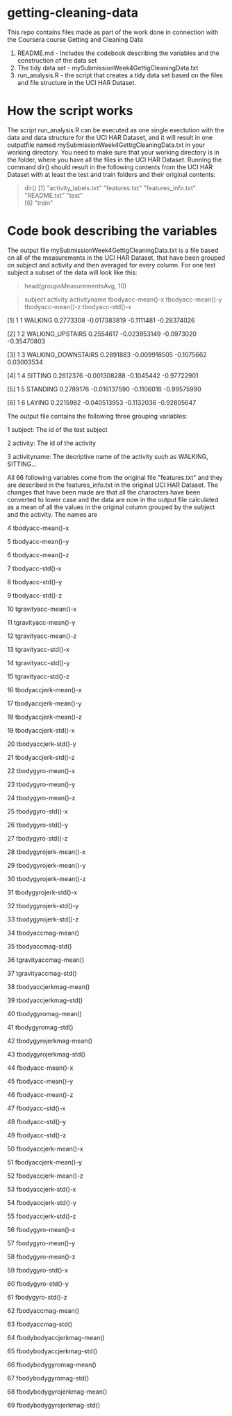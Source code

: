 # getting-cleaning-data
This repo contains files made as part of the work done in connection with the Coursera course Getting and Cleaning Data
1. README.md - Includes the codebook describing the variables and the construction of the data set
2. The tidy data set - mySubmissionWeek4GettigCleaningData.txt
3. run_analysis.R - the script that creates a tidy data set based on the files and file structure in the UCI HAR Dataset.

# How the script works
The script run_analysis.R can be executed as one single exectution with the data and data structure for the UCI HAR Dataset, and it will result in one outputfile named mySubmissionWeek4GettigCleaningData.txt in your working directory.
You need to make sure that your working directory is in the folder, where you have all the files in the UCI HAR Dataset. Running the command dir() should result in the following contents from the UCI HAR Dataset with  at least the test and train folders and their original contents:
> dir()
[1] "activity_labels.txt" "features.txt"        "features_info.txt"   "README.txt"          "test"               
[6] "train"    

# Code book describing the variables
The output file mySubmissionWeek4GettigCleaningData.txt is a file based on all of the measurements in the UCI HAR Dataset, that have been grouped on subject and activity and then averaged for every column. For one test subject a subset of the data will look like this:

> head(groupsMeasurementsAvg, 10)

>   subject activity       activityname tbodyacc-mean()-x tbodyacc-mean()-y tbodyacc-mean()-z tbodyacc-std()-x

[1]        1        1            WALKING         0.2773308      -0.017383819        -0.1111481      -0.28374026

[2]        1        2   WALKING_UPSTAIRS         0.2554617      -0.023953149        -0.0973020      -0.35470803

[3]       1        3 WALKING_DOWNSTAIRS         0.2891883      -0.009918505        -0.1075662       0.03003534

[4]        1        4            SITTING         0.2612376      -0.001308288        -0.1045442      -0.97722901

[5]        1        5           STANDING         0.2789176      -0.016137590        -0.1106018      -0.99575990

[6]        1        6             LAYING         0.2215982      -0.040513953        -0.1132036      -0.92805647



The output file contains the following three grouping variables:

1                      subject: The id of the test subject

2                     activity: The id of the activity

3                 activityname: The decriptive name of the activity such as WALKING, SITTING...

All 66 following variables come from the original file "features.txt" and they are described in the features_info.txt in the original UCI HAR Dataset. The changes that have been made are that all the characters have been converted to lower case and the data are now in the output file calculated as a mean of all the values in the original column grouped by the subject and the activity. The names are

4            tbodyacc-mean()-x

5            tbodyacc-mean()-y

6            tbodyacc-mean()-z

7             tbodyacc-std()-x

8             tbodyacc-std()-y

9             tbodyacc-std()-z

10        tgravityacc-mean()-x

11        tgravityacc-mean()-y

12        tgravityacc-mean()-z

13         tgravityacc-std()-x

14         tgravityacc-std()-y

15         tgravityacc-std()-z

16       tbodyaccjerk-mean()-x

17       tbodyaccjerk-mean()-y

18       tbodyaccjerk-mean()-z

19        tbodyaccjerk-std()-x

20        tbodyaccjerk-std()-y

21        tbodyaccjerk-std()-z

22          tbodygyro-mean()-x

23          tbodygyro-mean()-y

24          tbodygyro-mean()-z

25           tbodygyro-std()-x

26           tbodygyro-std()-y

27           tbodygyro-std()-z

28      tbodygyrojerk-mean()-x

29      tbodygyrojerk-mean()-y

30      tbodygyrojerk-mean()-z

31       tbodygyrojerk-std()-x

32       tbodygyrojerk-std()-y

33       tbodygyrojerk-std()-z

34          tbodyaccmag-mean()

35           tbodyaccmag-std()

36       tgravityaccmag-mean()

37        tgravityaccmag-std()

38      tbodyaccjerkmag-mean()

39       tbodyaccjerkmag-std()

40         tbodygyromag-mean()

41          tbodygyromag-std()

42     tbodygyrojerkmag-mean()

43      tbodygyrojerkmag-std()

44           fbodyacc-mean()-x

45           fbodyacc-mean()-y

46           fbodyacc-mean()-z

47            fbodyacc-std()-x

48            fbodyacc-std()-y

49            fbodyacc-std()-z

50       fbodyaccjerk-mean()-x

51       fbodyaccjerk-mean()-y

52       fbodyaccjerk-mean()-z

53        fbodyaccjerk-std()-x

54        fbodyaccjerk-std()-y

55        fbodyaccjerk-std()-z

56          fbodygyro-mean()-x

57          fbodygyro-mean()-y

58          fbodygyro-mean()-z

59           fbodygyro-std()-x

60           fbodygyro-std()-y

61           fbodygyro-std()-z

62          fbodyaccmag-mean()

63           fbodyaccmag-std()

64  fbodybodyaccjerkmag-mean()

65   fbodybodyaccjerkmag-std()

66     fbodybodygyromag-mean()

67      fbodybodygyromag-std()

68 fbodybodygyrojerkmag-mean()

69  fbodybodygyrojerkmag-std()
